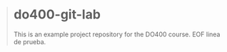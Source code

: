 > # do400-git-lab
>
> This is an example project repository for the DO400 course.
> EOF
linea de prueba.
